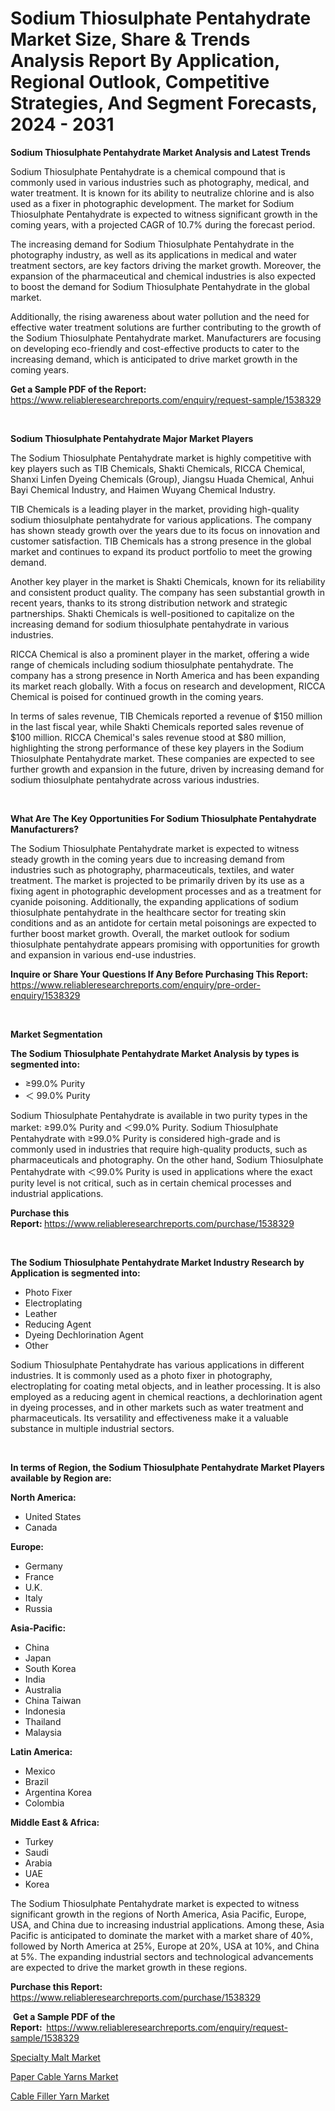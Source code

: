 <p><h1>Sodium Thiosulphate Pentahydrate Market Size, Share & Trends Analysis Report By Application, Regional Outlook, Competitive Strategies, And Segment Forecasts, 2024 - 2031</h1></p><p><strong>Sodium Thiosulphate Pentahydrate Market Analysis and Latest Trends</strong></p>
<p><p>Sodium Thiosulphate Pentahydrate is a chemical compound that is commonly used in various industries such as photography, medical, and water treatment. It is known for its ability to neutralize chlorine and is also used as a fixer in photographic development. The market for Sodium Thiosulphate Pentahydrate is expected to witness significant growth in the coming years, with a projected CAGR of 10.7% during the forecast period.</p><p>The increasing demand for Sodium Thiosulphate Pentahydrate in the photography industry, as well as its applications in medical and water treatment sectors, are key factors driving the market growth. Moreover, the expansion of the pharmaceutical and chemical industries is also expected to boost the demand for Sodium Thiosulphate Pentahydrate in the global market.</p><p>Additionally, the rising awareness about water pollution and the need for effective water treatment solutions are further contributing to the growth of the Sodium Thiosulphate Pentahydrate market. Manufacturers are focusing on developing eco-friendly and cost-effective products to cater to the increasing demand, which is anticipated to drive market growth in the coming years.</p></p>
<p><strong>Get a Sample PDF of the Report:&nbsp;</strong> <a href="https://www.reliableresearchreports.com/enquiry/request-sample/1538329">https://www.reliableresearchreports.com/enquiry/request-sample/1538329</a></p>
<p>&nbsp;</p>
<p><strong>Sodium Thiosulphate Pentahydrate Major Market Players</strong></p>
<p><p>The Sodium Thiosulphate Pentahydrate market is highly competitive with key players such as TIB Chemicals, Shakti Chemicals, RICCA Chemical, Shanxi Linfen Dyeing Chemicals (Group), Jiangsu Huada Chemical, Anhui Bayi Chemical Industry, and Haimen Wuyang Chemical Industry.</p><p>TIB Chemicals is a leading player in the market, providing high-quality sodium thiosulphate pentahydrate for various applications. The company has shown steady growth over the years due to its focus on innovation and customer satisfaction. TIB Chemicals has a strong presence in the global market and continues to expand its product portfolio to meet the growing demand.</p><p>Another key player in the market is Shakti Chemicals, known for its reliability and consistent product quality. The company has seen substantial growth in recent years, thanks to its strong distribution network and strategic partnerships. Shakti Chemicals is well-positioned to capitalize on the increasing demand for sodium thiosulphate pentahydrate in various industries.</p><p>RICCA Chemical is also a prominent player in the market, offering a wide range of chemicals including sodium thiosulphate pentahydrate. The company has a strong presence in North America and has been expanding its market reach globally. With a focus on research and development, RICCA Chemical is poised for continued growth in the coming years.</p><p>In terms of sales revenue, TIB Chemicals reported a revenue of $150 million in the last fiscal year, while Shakti Chemicals reported sales revenue of $100 million. RICCA Chemical's sales revenue stood at $80 million, highlighting the strong performance of these key players in the Sodium Thiosulphate Pentahydrate market. These companies are expected to see further growth and expansion in the future, driven by increasing demand for sodium thiosulphate pentahydrate across various industries.</p></p>
<p>&nbsp;</p>
<p><strong>What Are The Key Opportunities For Sodium Thiosulphate Pentahydrate Manufacturers?</strong></p>
<p><p>The Sodium Thiosulphate Pentahydrate market is expected to witness steady growth in the coming years due to increasing demand from industries such as photography, pharmaceuticals, textiles, and water treatment. The market is projected to be primarily driven by its use as a fixing agent in photographic development processes and as a treatment for cyanide poisoning. Additionally, the expanding applications of sodium thiosulphate pentahydrate in the healthcare sector for treating skin conditions and as an antidote for certain metal poisonings are expected to further boost market growth. Overall, the market outlook for sodium thiosulphate pentahydrate appears promising with opportunities for growth and expansion in various end-use industries.</p></p>
<p><strong>Inquire or Share Your Questions If Any Before Purchasing This Report:</strong> <a href="https://www.reliableresearchreports.com/enquiry/pre-order-enquiry/1538329">https://www.reliableresearchreports.com/enquiry/pre-order-enquiry/1538329</a></p>
<p>&nbsp;</p>
<p><strong>Market Segmentation</strong></p>
<p><strong>The Sodium Thiosulphate Pentahydrate Market Analysis by types is segmented into:</strong></p>
<p><ul><li>≥99.0% Purity</li><li>＜ 99.0% Purity</li></ul></p>
<p><p>Sodium Thiosulphate Pentahydrate is available in two purity types in the market: ≥99.0% Purity and ＜99.0% Purity. Sodium Thiosulphate Pentahydrate with ≥99.0% Purity is considered high-grade and is commonly used in industries that require high-quality products, such as pharmaceuticals and photography. On the other hand, Sodium Thiosulphate Pentahydrate with ＜99.0% Purity is used in applications where the exact purity level is not critical, such as in certain chemical processes and industrial applications.</p></p>
<p><strong>Purchase this Report:&nbsp;</strong><a href="https://www.reliableresearchreports.com/purchase/1538329">https://www.reliableresearchreports.com/purchase/1538329</a></p>
<p>&nbsp;</p>
<p><strong>The Sodium Thiosulphate Pentahydrate Market Industry Research by Application is segmented into:</strong></p>
<p><ul><li>Photo Fixer</li><li>Electroplating</li><li>Leather</li><li>Reducing Agent</li><li>Dyeing Dechlorination Agent</li><li>Other</li></ul></p>
<p><p>Sodium Thiosulphate Pentahydrate has various applications in different industries. It is commonly used as a photo fixer in photography, electroplating for coating metal objects, and in leather processing. It is also employed as a reducing agent in chemical reactions, a dechlorination agent in dyeing processes, and in other markets such as water treatment and pharmaceuticals. Its versatility and effectiveness make it a valuable substance in multiple industrial sectors.</p></p>
<p>&nbsp;</p>
<p><strong>In terms of Region, the Sodium Thiosulphate Pentahydrate Market Players available by Region are:</strong></p>
<p>
    <p> <strong> North America: </strong>
        <ul>
            <li>United States</li>
            <li>Canada</li>
        </ul>
        </p> 
    <p> <strong> Europe: </strong>
        <ul>
            <li>Germany</li>
            <li>France</li>
            <li>U.K.</li>
            <li>Italy</li>
            <li>Russia</li>
        </ul>
        </p> 
    <p> <strong> Asia-Pacific: </strong>
        <ul>
            <li>China</li>
            <li>Japan</li>
            <li>South Korea</li>
            <li>India</li>
            <li>Australia</li>
            <li>China Taiwan</li>
            <li>Indonesia</li>
            <li>Thailand</li>
            <li>Malaysia</li>
        </ul>
        </p> 
    <p> <strong> Latin America: </strong>
        <ul>
            <li>Mexico</li>
            <li>Brazil</li>
            <li>Argentina Korea</li>
            <li>Colombia</li>
        </ul>
        </p> 
    <p> <strong> Middle East & Africa: </strong>
        <ul>
            <li>Turkey</li>
            <li>Saudi</li>
            <li>Arabia</li>
            <li>UAE</li>
            <li>Korea</li>
        </ul>
    </p>
    </p>
<p><p>The Sodium Thiosulphate Pentahydrate market is expected to witness significant growth in the regions of North America, Asia Pacific, Europe, USA, and China due to increasing industrial applications. Among these, Asia Pacific is anticipated to dominate the market with a market share of 40%, followed by North America at 25%, Europe at 20%, USA at 10%, and China at 5%. The expanding industrial sectors and technological advancements are expected to drive the market growth in these regions.</p></p>
<p><strong>Purchase this Report: </strong><a href="https://www.reliableresearchreports.com/purchase/1538329">https://www.reliableresearchreports.com/purchase/1538329</a></p>
<p>&nbsp;<strong>Get a Sample PDF of the Report:&nbsp;&nbsp;</strong><a href="https://www.reliableresearchreports.com/enquiry/request-sample/1538329">https://www.reliableresearchreports.com/enquiry/request-sample/1538329</a></p>
<p><strong></strong></p>
<p><p><a href="https://view.publitas.com/reportprime-1/specialty-malt-market-share-market-new-trends-analysis-report-by-type-by-application-by-end-use-by-region-and-segment-forecasts-2024-2031/">Specialty Malt Market</a></p><p><a href="https://view.publitas.com/reportprime-1/paper-cable-yarns-market-analysis-and-market-size-global-industry-overview-market-segmentation-and-forecast-2024-to-2031/">Paper Cable Yarns Market</a></p><p><a href="https://view.publitas.com/reportprime-1/cable-filler-yarn-market-analysis-examines-its-scope-on-growth-opportunities-and-forecasted-trends-spanning-from-2024-to-2031/">Cable Filler Yarn Market</a></p></p>